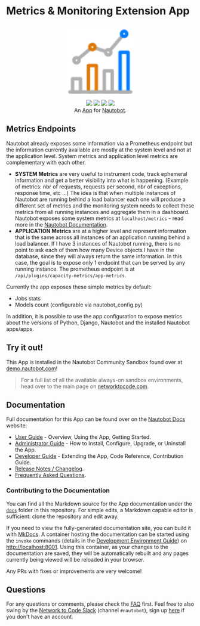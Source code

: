 # Metrics & Monitoring Extension App

<p align="center">
  <img src="https://raw.githubusercontent.com/nautobot/nautobot-app-capacity-metrics/develop/docs/images/icon-nautobot-capacity-metrics.svg" class="logo" height="200px">
  <br>
  <a href="https://github.com/nautobot/nautobot-app-capacity-metrics/actions"><img src="https://github.com/nautobot/nautobot-app-capacity-metrics/actions/workflows/ci.yml/badge.svg?branch=main"></a>
  <a href="https://docs.nautobot.com/projects/capacity-metrics/en/latest/"><img src="https://readthedocs.org/projects/nautobot-plugin-capacity-metrics/badge/"></a>
  <a href="https://pypi.org/project/nautobot-capacity-metrics/"><img src="https://img.shields.io/pypi/v/nautobot-capacity-metrics"></a>
  <a href="https://pypi.org/project/nautobot-capacity-metrics/"><img src="https://img.shields.io/pypi/dm/nautobot-capacity-metrics"></a>
  <br>
  An <a href="https://networktocode.com/nautobot-apps/">App</a> for <a href="https://nautobot.com/">Nautobot</a>.
</p>

## Metrics Endpoints

Nautobot already exposes some information via a Prometheus endpoint but the information currently available are mostly at the system level and not at the application level. System metrics and application level metrics are complementary with each other.

- **SYSTEM Metrics** are very useful to instrument code, track ephemeral information and get a better visibility into what is happening. (Example of metrics: nbr of requests, requests per second, nbr of exceptions, response time, etc ...) The idea is that when multiple instances of Nautobot are running behind a load balancer each one will produce a different set of metrics and the monitoring system needs to collect these metrics from all running instances and aggregate them in a dashboard. Nautobot exposes some system metrics at `localhost/metrics` - read more in the [Nautobot Documentation](https://docs.nautobot.com/projects/core/en/stable/user-guide/administration/guides/prometheus-metrics/).
- **APPLICATION Metrics** are at a higher level and represent information that is the same across all instances of an application running behind a load balancer. If I have 3 instances of Nautobot running, there is no point to ask each of them how many Device objects I have in the database, since they will always return the same information. In this case, the goal is to expose only 1 endpoint that can be served by any running instance. The prometheus endpoint is at `/api/plugins/capacity-metrics/app-metrics`.

Currently the app exposes these simple metrics by default:

- Jobs stats
- Models count (configurable via nautobot_config.py)

In addition, it is possible to use the app configuration to expose metrics about the versions of Python, Django, Nautobot and the installed Nautobot apps/apps.

## Try it out!

This App is installed in the Nautobot Community Sandbox found over at [demo.nautobot.com](https://demo.nautobot.com/)!

> For a full list of all the available always-on sandbox environments, head over to the main page on [networktocode.com](https://www.networktocode.com/nautobot/sandbox-environments/).

## Documentation

Full documentation for this App can be found over on the [Nautobot Docs](https://docs.nautobot.com) website:

- [User Guide](https://docs.nautobot.com/projects/capacity-metrics/en/latest/user/app_overview/) - Overview, Using the App, Getting Started.
- [Administrator Guide](https://docs.nautobot.com/projects/capacity-metrics/en/latest/admin/install/) - How to Install, Configure, Upgrade, or Uninstall the App.
- [Developer Guide](https://docs.nautobot.com/projects/capacity-metrics/en/latest/dev/contributing/) - Extending the App, Code Reference, Contribution Guide.
- [Release Notes / Changelog](https://docs.nautobot.com/projects/capacity-metrics/en/latest/admin/release_notes/).
- [Frequently Asked Questions](https://docs.nautobot.com/projects/capacity-metrics/en/latest/user/faq/).

### Contributing to the Documentation

You can find all the Markdown source for the App documentation under the [`docs`](https://github.com/nautobot/nautobot-app-capacity-metrics/tree/develop/docs) folder in this repository. For simple edits, a Markdown capable editor is sufficient: clone the repository and edit away.

If you need to view the fully-generated documentation site, you can build it with [MkDocs](https://www.mkdocs.org/). A container hosting the documentation can be started using the `invoke` commands (details in the [Development Environment Guide](https://docs.nautobot.com/projects/capacity-metrics/en/latest/dev/dev_environment/#docker-development-environment)) on [http://localhost:8001](http://localhost:8001). Using this container, as your changes to the documentation are saved, they will be automatically rebuilt and any pages currently being viewed will be reloaded in your browser.

Any PRs with fixes or improvements are very welcome!

## Questions

For any questions or comments, please check the [FAQ](https://docs.nautobot.com/projects/capacity-metrics/en/latest/user/faq/) first. Feel free to also swing by the [Network to Code Slack](https://networktocode.slack.com/) (channel `#nautobot`), sign up [here](http://slack.networktocode.com/) if you don't have an account.


